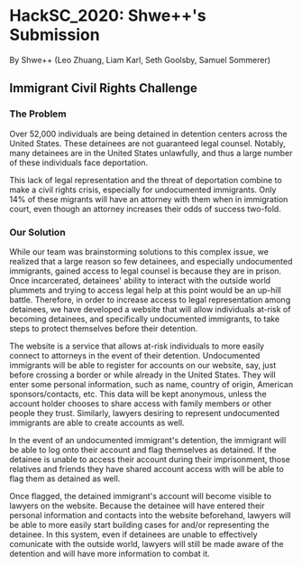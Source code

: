 # HackSC_2020: Shwe++'s Submission

By Shwe++
(Leo Zhuang, Liam Karl, Seth Goolsby, Samuel Sommerer)

## Immigrant Civil Rights Challenge

### The Problem

Over 52,000 individuals are being detained in detention centers across the United States. These detainees are not guaranteed legal counsel. Notably, many detainees are in the United States unlawfully, and thus a large number of these individuals face deportation.

This lack of legal representation and the threat of deportation combine to make a civil rights crisis, especially for undocumented immigrants. Only 14% of these migrants will have an attorney with them when in immigration court, even though an attorney increases their odds of success two-fold. 

### Our Solution

While our team was brainstorming solutions to this complex issue, we realized that a large reason so few detainees, and especially undocumented immigrants, gained access to legal counsel is because they are in prison. Once incarcerated, detainees' ability to interact with the outside world plummets and trying to access legal help at this point would be an up-hill battle. Therefore, in order to increase access to legal representation among detainees, we have developed a website that will allow individuals at-risk of becoming detainees, and specifically undocumented immigrants, to take steps to protect themselves before their detention. 

The website is a service that allows at-risk individuals to more easily connect to attorneys in the event of their detention. Undocumented immigrants will be able to register for accounts on our website, say, just before crossing a border or while already in the United States. They will enter some personal information, such as name, country of origin, American sponsors/contacts, etc. This data will be kept anonymous, unless the account holder chooses to share access with family members or other people they trust. Similarly, lawyers desiring to represent undocumented immigrants are able to create accounts as well. 

In the event of an undocumented immigrant's detention, the immigrant will be able to log onto their account and flag themselves as detained. If the detainee is unable to access their account during their imprisonment, those relatives and friends they have shared account access with will be able to flag them as detained as well.

Once flagged, the detained immigrant's account will become visible to lawyers on the website. Because the detainee will have entered their personal information and contacts into the website beforehand, lawyers will be able to more easily start building cases for and/or representing the detainee. In this system, even if detainees are unable to effectively comunicate with the outside world, lawyers will still be made aware of the detention and will have more information to combat it.